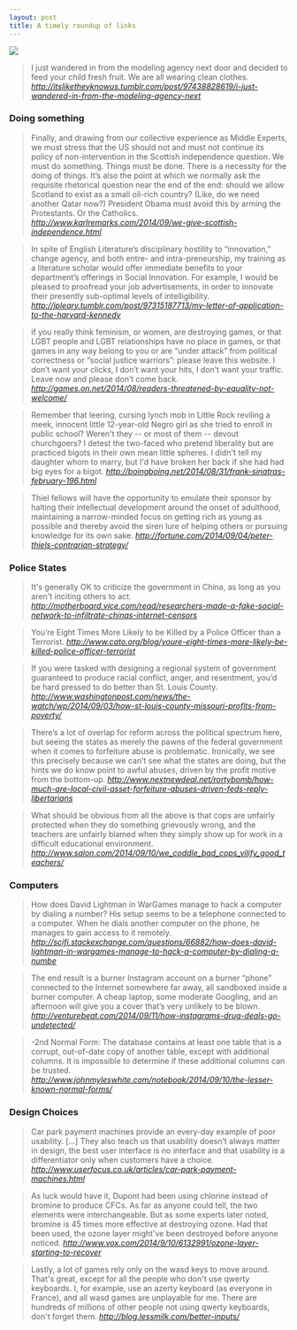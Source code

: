 ```yaml
---
layout: post
title: A timely roundup of links
---
```

![](https://33.media.tumblr.com/453785837fa597a10d70e7eb6ea04ddf/tumblr_nbvf0ySlW41tm081co1_500.jpg)
> I just wandered in from the modeling agency next door and decided to feed your
  child fresh fruit. We are all wearing clean clothes.
<cite>http://itsliketheyknowus.tumblr.com/post/97438828619/i-just-wandered-in-from-the-modeling-agency-next</cite>

### Doing something

> Finally, and drawing from our collective experience as Middle Experts, we must
  stress that the US should not and must not continue its policy of
  non-intervention in the Scottish independence question. We must do something.
  Things must be done. There is a necessity for the doing of things. It’s also
  the point at which we normally ask the requisite rhetorical question near the
  end of the end: should we allow Scotland to exist as a small oil-rich country?
  (Like, do we need another Qatar now?) President Obama must avoid this by
  arming the Protestants. Or the Catholics.
<cite>http://www.karlremarks.com/2014/09/we-give-scottish-independence.html</cite>

<!-- -->

> In spite of English Literature’s disciplinary hostility to “innovation,”
  change agency, and both entre- and intra-preneurship, my training as a
  literature scholar would offer immediate benefits to your department’s
  offerings in Social Innovation. For example, I would be pleased to proofread
  your job advertisements, in order to innovate their presently sub-optimal
  levels of intelligibility.
<cite>http://jpleary.tumblr.com/post/97315187713/my-letter-of-application-to-the-harvard-kennedy</cite>

<!-- -->

> if you really think feminism, or women, are destroying games, or that LGBT
  people and LGBT relationships have no place in games, or that games in any way
  belong to you or are “under attack” from political correctness or “social
  justice warriors”: please leave this website. I don’t want your clicks, I
  don’t want your hits, I don’t want your traffic. Leave now and please don’t
  come back.
<cite>http://games.on.net/2014/08/readers-threatened-by-equality-not-welcome/</cite>

<!-- -->

> Remember that leering, cursing lynch mob in Little Rock reviling a meek,
  innocent little 12-year-old Negro girl as she tried to enroll in public
  school? Weren't they -- or most of them -- devout churchgoers? I detest the
  two-faced who pretend liberality but are practiced bigots in their own mean
  little spheres. I didn't tell my daughter whom to marry, but I'd have broken
  her back if she had had big eyes for a bigot.
<cite>http://boingboing.net/2014/08/31/frank-sinatras-february-196.html</cite>

<!-- -->

> Thiel fellows will have the opportunity to emulate their sponsor by halting
  their intellectual development around the onset of adulthood, maintaining a
  narrow-minded focus on getting rich as young as possible and thereby avoid the
  siren lure of helping others or pursuing knowledge for its own sake.
<cite>http://fortune.com/2014/09/04/peter-thiels-contrarian-strategy/</cite>

### Police States

> It's generally OK to criticize the government in China, as long as you aren't
  inciting others to act.
<cite>http://motherboard.vice.com/read/researchers-made-a-fake-social-network-to-infiltrate-chinas-internet-censors</cite>

<!-- -->

> You’re Eight Times More Likely to be Killed by a Police Officer than a
  Terrorist.
<cite>http://www.cato.org/blog/youre-eight-times-more-likely-be-killed-police-officer-terrorist</cite>

<!-- -->

> If you were tasked with designing a regional system of government guaranteed
  to produce racial conflict, anger, and resentment, you’d be hard pressed to do
  better than St. Louis County.
<cite>http://www.washingtonpost.com/news/the-watch/wp/2014/09/03/how-st-louis-county-missouri-profits-from-poverty/</cite>

<!-- -->

> There’s a lot of overlap for reform across the political spectrum here, but
  seeing the states as merely the pawns of the federal government when it comes
  to forfeiture abuse is problematic. Ironically, we see this precisely because
  we can’t see what the states are doing, but the hints we do know point to
  awful abuses, driven by the profit motive from the bottom-up.
<cite>http://www.nextnewdeal.net/rortybomb/how-much-are-local-civil-asset-forfeiture-abuses-driven-feds-reply-libertarians</cite>

<!-- -->

> What should be obvious from all the above is that cops are unfairly protected
  when they do something grievously wrong, and the teachers are unfairly blamed
  when they simply show up for work in a difficult educational environment.
<cite>http://www.salon.com/2014/09/10/we_coddle_bad_cops_vilify_good_teachers/</cite>


### Computers

> How does David Lightman in WarGames manage to hack a computer by dialing a
  number? His setup seems to be a telephone connected to a computer. When he
  dials another computer on the phone, he manages to gain access to it remotely.
<cite>http://scifi.stackexchange.com/questions/66882/how-does-david-lightman-in-wargames-manage-to-hack-a-computer-by-dialing-a-numbe</cite>

<!-- -->

> The end result is a burner Instagram account on a burner “phone” connected to
  the Internet somewhere far away, all sandboxed inside a burner computer. A
  cheap laptop, some moderate Googling, and an afternoon will give you a cover
  that’s very unlikely to be blown.
<cite>http://venturebeat.com/2014/09/11/how-instagrams-drug-deals-go-undetected/</cite>

<!-- -->

> -2nd Normal Form: The database contains at least one table that is a corrupt,
  out-of-date copy of another table, except with additional columns. It is
  impossible to determine if these additional columns can be trusted.
<cite>http://www.johnmyleswhite.com/notebook/2014/09/10/the-lesser-known-normal-forms/</cite>

<!-- -->


### Design Choices

> Car park payment machines provide an every-day example of poor usability.
  [...] They also teach us that usability doesn’t always matter in design, the
  best user interface is no interface and that usability is a differentiator
  only when customers have a choice.
<cite>http://www.userfocus.co.uk/articles/car-park-payment-machines.html</cite>

<!-- -->

> As luck would have it, Dupont had been using chlorine instead of bromine to
  produce CFCs. As far as anyone could tell, the two elements were
  interchangeable. But as some experts later noted, bromine is 45 times more
  effective at destroying ozone. Had that been used, the ozone layer might've
  been destroyed before anyone noticed.
<cite>http://www.vox.com/2014/9/10/6132991/ozone-layer-starting-to-recover</cite>

<!-- -->

> Lastly, a lot of games rely only on the wasd keys to move around. That's
  great, except for all the people who don't use qwerty keyboards. I, for
  example, use an azerty keyboard (as everyone in France), and all wasd games
  are unplayable for me. There are hundreds of millions of other people not
  using qwerty keyboards, don't forget them.
<cite>http://blog.lessmilk.com/better-inputs/</cite>

<!-- -->
